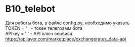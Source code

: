 # B10_telebot

Для работы бота, в файле config.py, необходимо указать  
TOKEN = ' '  - токен телеграмм бота  
APIkey = ' '  - API ключ сервиса https://apilayer.com/marketplace/exchangerates_data-api
